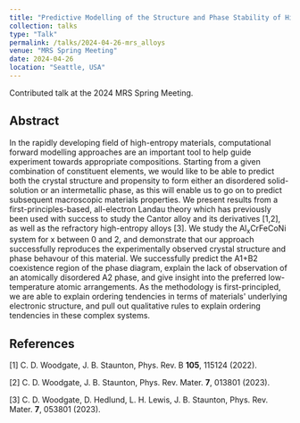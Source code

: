 ```yaml
---
title: "Predictive Modelling of the Structure and Phase Stability of High-Entropy Materials: Case Study of Al<sub>x</sub>CrFeCoNi"
collection: talks
type: "Talk"
permalink: /talks/2024-04-26-mrs_alloys
venue: "MRS Spring Meeting"
date: 2024-04-26
location: "Seattle, USA"
---
```


Contributed talk at the 2024 MRS Spring Meeting.

<h2>Abstract</h2>
In the rapidly developing field of high-entropy materials, computational forward modelling approaches are an important tool to help guide experiment towards appropriate compositions. Starting from a given combination of constituent elements, we would like to be able to predict both the crystal structure and propensity to form either an disordered solid-solution or an intermetallic phase, as this will enable us to go on to predict subsequent macroscopic materials properties. We present results from a first-principles-based, all-electron Landau theory which has previously been used with success to study the Cantor alloy and its derivatives [1,2], as well as the refractory high-entropy alloys [3]. We study the Al<sub>x</sub>CrFeCoNi system for x between 0 and 2, and demonstrate that our approach successfully reproduces the experimentally observed crystal structure and phase behavour of this material. We successfully predict the A1+B2 coexistence region of the phase diagram, explain the lack of observation of an atomically disordered A2 phase, and give insight into the preferred low-temperature atomic arrangements. As the methodology is first-principled, we are able to explain ordering tendencies in terms of materials' underlying electronic structure, and pull out qualitative rules to explain ordering tendencies in these complex systems.

<h2>References</h2>
[1] C. D. Woodgate, J. B. Staunton, Phys. Rev. B <b>105</b>, 115124 (2022).

[2] C. D. Woodgate, J. B. Staunton, Phys. Rev. Mater. <b>7</b>, 013801 (2023).

[3] C. D. Woodgate, D. Hedlund, L. H. Lewis, J. B. Staunton, Phys. Rev. Mater. <b>7</b>, 053801 (2023).

